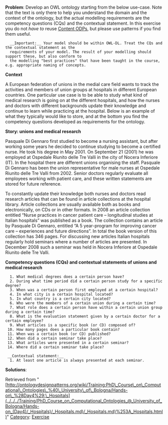__Problem__:
Develop an OWL ontology starting from the below use-case. Note that the text is only there to help you understand the domain and the context of the ontology, but the actual modelling requirements are the competency questions (CQs) and the contextual statement. In this exercise you do not _have to_ reuse [Content ODPs](../../../Submissions/ContentOPs "Submissions:ContentOPs"), but please use patterns if you find them useful.




```
  __Important:__ Your model should be within OWL-DL. Treat the CQs and the contextual statement as the 
  requirements of your model. The result of your modelling should support these, but also conform to 
  the modelling "best practices" that have been taught in the course, e.g. appropriate naming of concepts.

```

  

__Context__


A European federation of unions in the medial care field wants to track the activities and members of union groups at hospitals in different European countries. One particular use case is to be able to study what kind of medical research is going on at the different hospitals, and how the nurses and doctors with different backgrounds update their knowledge and continue to learn while practicing at the hospital. Below is an example of what they typically would like to store, and at the bottom you find the competency questions developed as requirements for the ontology.


  

__Story: unions and medical research__


Pasquale Di Gennaro first studied to become a nursing assistant, but after working some years he decided to continue studying to become a certified nurse. He took his degree in May 2001. On September 21 (2001) he was employed at Ospedale Riunito delle Tre Valli in the city of Nocera Inferiore (IT). In the hospital there are different unions organising the staff. Pasquale Di Gennaro has been the union representative for male nurses at Ospedale Riunito delle Tre Valli from 2002. Senior doctors regularly evaluate all employees working with patient care, and these written statements are stored for future reference.


To constantly update their knowledge both nurses and doctors read research articles that can be found in article collections at the hospital library. Article collections are usually available both as books and electronically, on CDs or in other formats. In 2008 an article collection entitled “Nurse practices in cancer patient care – longitudinal studies at Italian hospitals” was published as a book. The collection contains an article by Pasquale Di Gennaro, entitled “A 5 year-program for improving cancer care – experiences and future directions”. In total the book version of this collection has 346 pages. For discussing new articles Italian hospitals regularly hold seminars where a number of articles are presented. In December 2008 such a seminar was held in Nocera Inferiore at Ospedale Riunito delle Tre Valli.


  

__Competency questions (CQs) and contextual statements of unions and medical research__




```
  1. What medical degrees does a certain person have?
  2. During what time period did a certain person study for a specific degree?
  3. When was a certain person first employed at a certain hospital?
  4. In what city is a certain hospital located?
  5. In what country is a certain city located?
  6. Who were the members of a certain union during a certain time?
  7. What role does a certain person have within a certain union group during a certain time?  
  8. What is the evaluation statement given by a certain doctor for a certain employee?
  9. What articles is a specific book (or CD) composed of?
 10. How many pages does a particular book contain?
 11. When was a certain book (or CD) published?
 12. When did a certain seminar take place?
 13. What articles were presented in a certain seminar?
 14. Where did a certain seminar take place?

```


```
 __Contextual statement:__
  1. At least one article is always presented at each seminar.

```


__Solutions__:





Retrieved from "[http://ontologydesignpatterns.org/wiki/Training:PhD\_Course\_on\_Computational\_Ontologies\_%40\_University\_of\_Bologna/Hands-on\_%28Day4%29:\_Hospitals](../../../Training/PhD_Course_on_Computational_Ontologies_@_University_of_Bologna/Hands-on_(Day4)/_Hospitals)/_Hospitals.md)/_Hospitals.md)%253A_Hospitals.html)"
 [Category](http://ontologydesignpatterns.org/wiki/Special:Categories "Special:Categories"): [Exercise](../../../Category/Exercise "Category:Exercise")